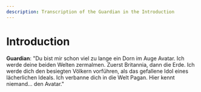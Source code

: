 ```yaml
---
description: Transcription of the Guardian in the Introduction
---
```


# Introduction

**Guardian**: "Du bist mir schon viel zu lange ein Dorn im Auge Avatar. Ich werde deine beiden Welten zermalmen. Zuerst Britannia, dann die Erde. Ich werde dich den besiegten Völkern vorführen, als das gefallene Idol eines lächerlichen Ideals. Ich verbanne dich in die Welt Pagan. Hier kennt niemand... den Avatar."

